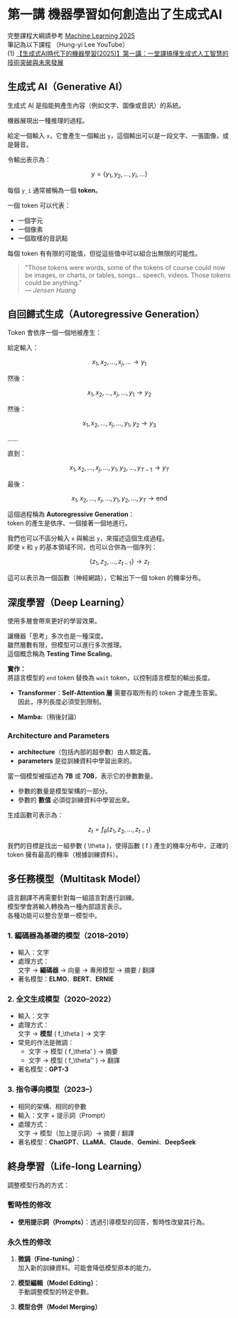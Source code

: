 # 第一講 機器學習如何創造出了生成式AI

完整課程大綱請參考 [Machine Learning 2025](https://course.ntu.edu.tw/courses/113-2/41735)  
筆記為以下課程 （Hung-yi Lee YouTube）  
(1) [【生成式AI時代下的機器學習(2025)】第一講：一堂課搞懂生成式人工智慧的技術突破與未來發展](https://www.youtube.com/watch?v=QLiKmca4kzI&list=PLJV_el3uVTsNZEFAdQsDeOdzAaHTca2Gi)  

## 生成式 AI（Generative AI）

生成式 AI 是指能夠產生內容（例如文字、圖像或音訊）的系統。

機器展現出一種推理的過程。

給定一個輸入 `x`，它會產生一個輸出 `y`，這個輸出可以是一段文字、一張圖像，或是聲音。

令輸出表示為：

$$
y = \{y_1, y_2, \ldots, y_i, \ldots\}
$$

每個 `y_i` 通常被稱為一個 **token**。

一個 token 可以代表：
- 一個字元
- 一個像素
- 一個取樣的音訊點

每個 token 有有限的可能值，但從這些值中可以組合出無限的可能性。

> "Those tokens were words, some of the tokens of course could now be images, or charts, or tables, songs... speech, videos. Those tokens could be anything."  
> — *Jensen Huang*

## 自回歸式生成（Autoregressive Generation）

Token 會依序一個一個地被產生：

給定輸入：

$$
x_1, x_2, \ldots, x_j, \ldots \rightarrow y_1
$$

然後：

$$
x_1, x_2, \ldots, x_j, \ldots, y_1 \rightarrow y_2
$$

然後：

$$
x_1, x_2, \ldots, x_j, \ldots, y_1, y_2 \rightarrow y_3
$$

……

直到：

$$
x_1, x_2, \ldots, x_j, \ldots, y_1, y_2, \ldots, y_{T-1} \rightarrow y_T
$$

最後：

$$
x_1, x_2, \ldots, x_j, \ldots, y_1, y_2, \ldots, y_T \rightarrow \text{end}
$$

這個過程稱為 **Autoregressive Generation**：  
token 的產生是依序、一個接著一個地進行。

我們也可以不區分輸入 `x` 與輸出 `y`，來描述這個生成過程。  
即使 `x` 和 `y` 的基本領域不同，也可以合併為一個序列：

$$
\{z_1, z_2, \ldots, z_{t-1}\} \rightarrow z_t
$$

這可以表示為一個函數（神經網路），它輸出下一個 token 的機率分布。

## 深度學習（Deep Learning）

使用多層會帶來更好的學習效果。

讓機器「思考」多次也是一種深度。  
雖然層數有限，但模型可以進行多次推理。  
這個概念稱為 **Testing Time Scaling**。

**實作：**  
將語言模型的 `end` token 替換為 `wait` token，以控制語言模型的輸出長度。

- **Transformer**：**Self-Attention 層** 需要存取所有的 token 才能產生答案。  
  因此，序列長度必須受到限制。

- **Mamba:**（稍後討論）

### Architecture and Parameters

- **architecture**（包括內部的超參數）由人類定義。
- **parameters** 是從訓練資料中學習出來的。

當一個模型被描述為 **7B** 或 **70B**，表示它的參數數量。

- 參數的數量是模型架構的一部分。
- 參數的 **數值** 必須從訓練資料中學習出來。

生成函數可表示為：

$$
z_t = f_\theta(z_1, z_2, \ldots, z_{t-1})
$$

我們的目標是找出一組參數 \( \theta \)，使得函數 \( f \) 產生的機率分布中，正確的 token 擁有最高的機率（根據訓練資料）。


## 多任務模型（Multitask Model）

語言翻譯不再需要針對每一組語言對進行訓練。  
模型學會將輸入轉換為一種內部語言表示。  
各種功能可以整合至單一模型中。

### 1. 編碼器為基礎的模型（2018–2019）

- 輸入：文字  
- 處理方式：  
  文字 → **編碼器** → 向量 → 專用模型 → 摘要 / 翻譯  
- 著名模型：**ELMO**、**BERT**、**ERNIE**

### 2. 全文生成模型（2020–2022）

- 輸入：文字  
- 處理方式：  
  文字 → **模型** \( f_\theta \) → 文字  
- 常見的作法是微調：
  - 文字 → 模型 \( f_\theta' \) → 摘要  
  - 文字 → 模型 \( f_\theta'' \) → 翻譯  
- 著名模型：**GPT-3**

### 3. 指令導向模型（2023–）

- 相同的架構、相同的參數  
- 輸入：文字 + 提示詞（Prompt）  
- 處理方式：  
  文字 → 模型（加上提示詞）→ 摘要 / 翻譯  
- 著名模型：**ChatGPT**、**LLaMA**、**Claude**、**Gemini**、**DeepSeek**

## 終身學習（Life-long Learning）

調整模型行為的方式：

### 暫時性的修改
- **使用提示詞（Prompts）**：透過引導模型的回答，暫時性改變其行為。

### 永久性的修改
1. **微調（Fine-tuning）**：  
   加入新的訓練資料。可能會降低模型原本的能力。

2. **模型編輯（Model Editing）**：  
   手動調整模型的特定參數。

3. **模型合併（Model Merging）**

